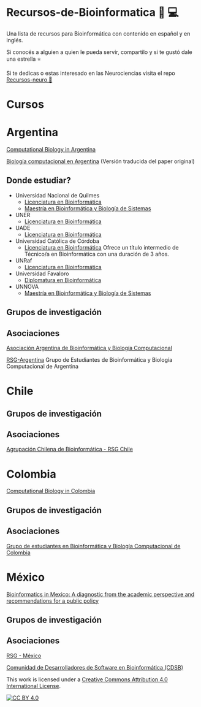 # Recursos-de-Bioinformatica  :dna: :computer:
Una lista de recursos para Bioinformática con contenido en español y en inglés. 

Si conocés a alguien a quien le pueda servir, compartilo y si te gustó dale una estrella ⭐ 

Si te dedicas o estas interesado en las Neurociencias visita el repo [Recursos-neuro 🧠 ](https://github.com/GEJ1/Recursos-neuro)




# Cursos 

# Argentina

[Computational Biology in Argentina ](https://journals.plos.org/ploscompbiol/article?id=10.1371/journal.pcbi.0030257)

[Biología computacional en Argentina](http://www.bioinformaticos.com.ar/biologia-computacional-en-argentina/) (Versión traducida del paper original)


## Donde estudiar? 

* Universidad Nacional de Quilmes
  * [Licenciatura en Bioinformática](http://www.unq.edu.ar/carreras/73-licenciatura-en-bioinform%C3%A1tica.php)
  * [Maestría en Bioinformática y Biología de Sistemas](http://www.unq.edu.ar/carreras/54-maestr%C3%ADa-en-bioinform%C3%A1tica-y-biolog%C3%ADa-de-sistemas.php)
* UNER
  * [Licenciatura en Bioinformática](http://ingenieria.uner.edu.ar/index.php/carreras-de-grado/bioinformatica)
* UADE
  * [Licenciatura en Bioinformática](https://www.uade.edu.ar/facultad-de-ingenieria-y-ciencias-exactas/licenciatura-en-bioinformatica/)
* Universidad Católica de Córdoba
  * [Licenciatura en Bioinformática](https://www.ucc.edu.ar/carreras/bioinformatica) Ofrece un  título intermedio de Técnico/a en Bioinformática con una duración de  3 años.
* UNRaf
  * [Licenciatura en Bioinformática](https://www.unraf.edu.ar/index.php/carrerasunraf-2/carreras-menu-2/1567-carrera-15)
* Universidad Favaloro
  * [Diplomatura en Bioinformática](https://www.favaloro.edu.ar/informacion-eftp/ftpBIOIN_diplomatura-en-bioinformatica/)
* UNNOVA
  * [Maestría en Bioinformática y Biología de Sistemas](http://www.unnoba.edu.ar/posgrado/carreras/maestrias/maestria-en-bioinformatica-y-biologia-de-sistemas-2018/)

## Grupos de investigación 



## Asociaciones

[Asociación Argentina de Bioinformática y Biología Computacional](http://a2b2c.org.ar/)

[RSG-Argentina](https://rsg-argentina.netlify.app/) Grupo de Estudiantes de Bioinformática y Biología Computacional de Argentina 

# Chile

## Grupos de investigación 

## Asociaciones

[Agrupación Chilena de Bioinformática - RSG Chile](http://rsg-chile.iscbsc.org/?fbclid=IwAR3IH2vTpGmAVMJhl2gtlChn2YS1X9q12ZHiRdA4a4ujJdcFXXERoGPL588)

# Colombia

[Computational Biology in Colombia](https://journals.plos.org/ploscompbiol/article?id=10.1371/journal.pcbi.1000535)

## Grupos de investigación

## Asociaciones

[Grupo de estudiantes en Bioinformática y Biología Computacional de Colombia](http://rsg-colombia.iscbsc.org/)

# México 

[Bioinformatics in Mexico: A diagnostic from the academic perspective and recommendations for a public policy](https://journals.plos.org/plosone/article?id=10.1371/journal.pone.0243531#references)

## Grupos de investigación 

## Asociaciones

[RSG - México](http://rsg-mexico.iscbsc.org/#page-top)

[Comunidad de Desarrolladores de Software en Bioinformática (CDSB)](https://comunidadbioinfo.github.io/es/#about)



This work is licensed under a
[Creative Commons Attribution 4.0 International License][cc-by].

[![CC BY 4.0][cc-by-image]][cc-by]

[cc-by]: http://creativecommons.org/licenses/by/4.0/
[cc-by-image]: https://i.creativecommons.org/l/by/4.0/88x31.png
[cc-by-shield]: https://img.shields.io/badge/License-CC%20BY%204.0-lightgrey.svg
